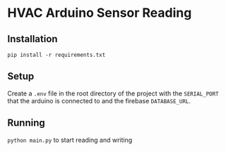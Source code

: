 # HVAC Arduino Sensor Reading

## Installation
`pip install -r requirements.txt` 

## Setup
Create a `.env` file in the root directory of the project with the `SERIAL_PORT` that the arduino is connected to and the firebase `DATABASE_URL`. 

## Running
`python main.py` to start reading and writing